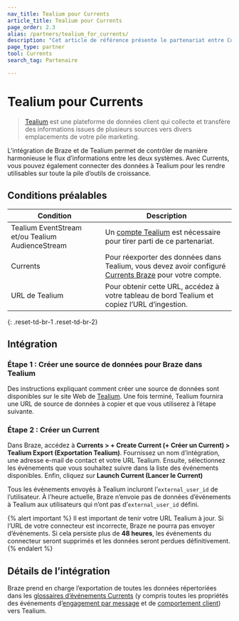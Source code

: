 ```yaml
---
nav_title: Tealium pour Currents
article_title: Tealium pour Currents
page_order: 2.3
alias: /partners/tealium_for_currents/
description: "Cet article de référence présente le partenariat entre Currents Braze et Tealium, une plateforme de données client qui recueille et achemine des informations entre les différentes sources de votre pile marketing."
page_type: partner
tool: Currents
search_tag: Partenaire

---
```


# Tealium pour Currents

> [Tealium](https://www.tealium.com) est une plateforme de données client qui collecte et transfère des informations issues de plusieurs sources vers divers emplacements de votre pile marketing.

L’intégration de Braze et de Tealium permet de contrôler de manière harmonieuse le flux d’informations entre les deux systèmes. Avec Currents, vous pouvez également connecter des données à Tealium pour les rendre utilisables sur toute la pile d’outils de croissance. 

## Conditions préalables

| Condition | Description |
| ----------- | ----------- |
| Tealium EventStream et/ou Tealium AudienceStream | Un [compte Tealium](https://my.tealiumiq.com/) est nécessaire pour tirer parti de ce partenariat. |
| Currents | Pour réexporter des données dans Tealium, vous devez avoir configuré [Currents Braze]({{site.baseurl}}/user_guide/data_and_analytics/braze_currents/#access-currents) pour votre compte. |
| URL de Tealium | Pour obtenir cette URL, accédez à votre tableau de bord Tealium et copiez l’URL d’ingestion.|
{: .reset-td-br-1 .reset-td-br-2}

## Intégration

### Étape 1 : Créer une source de données pour Braze dans Tealium

Des instructions expliquant comment créer une source de données sont disponibles sur le site Web de [Tealium](https://community.tealiumiq.com/t5/Customer-Data-Hub/Braze-Currents-Incoming-Webhook-Setup-Guide/ta-p/36303). Une fois terminé, Tealium fournira une URL de source de données à copier et que vous utiliserez à l’étape suivante.

### Étape 2 : Créer un Current

Dans Braze, accédez à **Currents > + Create Current (+ Créer un Current) > Tealium Export (Exportation Tealium)**. Fournissez un nom d’intégration, une adresse e-mail de contact et votre URL Tealium. Ensuite, sélectionnez les événements que vous souhaitez suivre dans la liste des événements disponibles. Enfin, cliquez sur **‬Launch Current (Lancer le Current)**

Tous les événements envoyés à Tealium incluront l’`external_user_id` de l’utilisateur. À l’heure actuelle, Braze n’envoie pas de données d’événements à Tealium aux utilisateurs qui n’ont pas d’`external_user_id` défini.

{% alert important %}
Il est important de tenir votre URL Tealium à jour. Si l’URL de votre connecteur est incorrecte, Braze ne pourra pas envoyer d’événements. Si cela persiste plus de **48 heures**, les événements du connecteur seront supprimés et les données seront perdues définitivement.
{% endalert %}

## Détails de l’intégration

Braze prend en charge l’exportation de toutes les données répertoriées dans les [glossaires d’événements Currents]({{site.baseurl}}/user_guide/data_and_analytics/braze_currents) (y compris toutes les propriétés des événements d’[engagement par message]({{site.baseurl}}/user_guide/data_and_analytics/braze_currents/event_glossary/message_engagement_events/) et de [comportement client]({{site.baseurl}}/user_guide/data_and_analytics/braze_currents/event_glossary/customer_behavior_events/)) vers Tealium.
